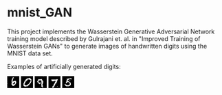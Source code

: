 # mnist_GAN

This project implements the Wasserstein Generative Adversarial Network training model described by
Gulrajani et. al. in "Improved Training of Wasserstein GANs" to generate images of handwritten digits
using the MNIST data set.

Examples of artificially generated digits:

![Example 1](https://github.com/dpbigler/mnist_GAN/blob/master/generated_images/1.png)
![Example 2](https://github.com/dpbigler/mnist_GAN/blob/master/generated_images/2.png)
![Example 3](https://github.com/dpbigler/mnist_GAN/blob/master/generated_images/4.png)
![Example 4](https://github.com/dpbigler/mnist_GAN/blob/master/generated_images/9.png)
![Example 5](https://github.com/dpbigler/mnist_GAN/blob/master/generated_images/6.png)
